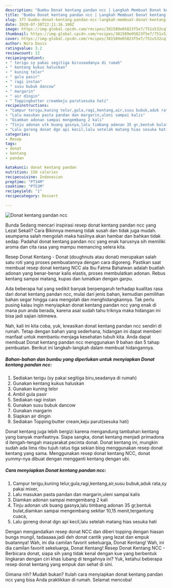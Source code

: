 ```yaml
---
description: "Bumbu Donat kentang pandan ncc | Langkah Membuat Donat kentang pandan ncc Yang Enak Dan Lezat"
title: "Bumbu Donat kentang pandan ncc | Langkah Membuat Donat kentang pandan ncc Yang Enak Dan Lezat"
slug: 377-bumbu-donat-kentang-pandan-ncc-langkah-membuat-donat-kentang-pandan-ncc-yang-enak-dan-lezat
date: 2020-07-30T22:11:16.100Z
image: https://img-global.cpcdn.com/recipes/381589e05823f5e7/751x532cq70/donat-kentang-pandan-ncc-foto-resep-utama.jpg
thumbnail: https://img-global.cpcdn.com/recipes/381589e05823f5e7/751x532cq70/donat-kentang-pandan-ncc-foto-resep-utama.jpg
cover: https://img-global.cpcdn.com/recipes/381589e05823f5e7/751x532cq70/donat-kentang-pandan-ncc-foto-resep-utama.jpg
author: Nora Davis
ratingvalue: 3.2
reviewcount: 12
recipeingredient:
- " terigu sy pakai segitiga biruseadanya di rumah"
- " kentang kukus haluskan"
- " kuning telor"
- " gula pasir"
- " ragi instan"
- " susu bubuk dancow"
- " margarin"
- " air dingin"
- " Toppingbutter creamkeju parutsesuka hati"
recipeinstructions:
- "Campur terigu,kuning telur,gula,ragi,kentang,air,susu bubuk,aduk rata,sy pakai mixer,"
- "Lalu masukan pasta pandan dan margarin,uleni sampai kalis"
- "Diamkan adonan sampai mengembang 2 kali"
- "Tinju adonan utk buang gasnya,lalu timbang adonan 35 gr,bentuk bulat,diamkan sampai mengembang sekitar 10,15 menit,tergantung cuaca,"
- "Lalu goreng donat dgn api kecil,lalu setelah matang hias sesuka hati"
categories:
- Resep
tags:
- donat
- kentang
- pandan

katakunci: donat kentang pandan 
nutrition: 150 calories
recipecuisine: Indonesian
preptime: "PT34M"
cooktime: "PT53M"
recipeyield: "1"
recipecategory: Dessert

---
```



![Donat kentang pandan ncc](https://img-global.cpcdn.com/recipes/381589e05823f5e7/751x532cq70/donat-kentang-pandan-ncc-foto-resep-utama.jpg)

Bunda Sedang mencari inspirasi resep donat kentang pandan ncc yang Lezat Sekali? Cara Bikinnya memang tidak susah dan tidak juga mudah. seumpama salah mengolah maka hasilnya akan hambar dan bahkan tidak sedap. Padahal donat kentang pandan ncc yang enak harusnya sih memiliki aroma dan cita rasa yang mampu memancing selera kita.

Resep Donat Kentang - Donat (doughnuts atau donat) merupakan salah satu roti yang proses pembuatannya dengan cara digoreng. Pastikan saat membuat resep donat kentang NCC ala Ibu Fatma Bahalwan adalah buatlah adonan yang benar-benar kalis elastis, proses membulatkan adonan. Rebus kentang sampai matang, kupas dan lumatkan dengan garpu.

Ada beberapa hal yang sedikit banyak berpengaruh terhadap kualitas rasa dari donat kentang pandan ncc, mulai dari jenis bahan, kemudian pemilihan bahan segar hingga cara mengolah dan menghidangkannya. Tak perlu pusing kalau ingin menyiapkan donat kentang pandan ncc yang enak di mana pun anda berada, karena asal sudah tahu triknya maka hidangan ini bisa jadi sajian istimewa.


Nah, kali ini kita coba, yuk, kreasikan donat kentang pandan ncc sendiri di rumah. Tetap dengan bahan yang sederhana, hidangan ini dapat memberi manfaat untuk membantu menjaga kesehatan tubuh kita. Anda dapat membuat Donat kentang pandan ncc menggunakan 9 bahan dan 5 tahap pembuatan. Berikut ini langkah-langkah dalam membuat hidangannya.

<!--inarticleads1-->

##### Bahan-bahan dan bumbu yang diperlukan untuk menyiapkan Donat kentang pandan ncc:

1. Sediakan  terigu (sy pakai segitiga biru,seadanya di rumah)
1. Gunakan  kentang kukus haluskan
1. Gunakan  kuning telor
1. Ambil  gula pasir
1. Sediakan  ragi instan
1. Gunakan  susu bubuk dancow
1. Gunakan  margarin
1. Siapkan  air dingin
1. Sediakan  Topping:butter cream,keju parut(sesuka hati)


Donat kentang juga lebih bergizi karena mengandung tambahan kentang yang banyak manfaatnya. Siapa sangka, donat kentang menjadi primadona d itengah-tengah masyarakat pecinta donat. Donat kentang ini, mungkin sudah ada lima ribu tujuh ratus tiga sekian blog menggunakan resep donat kentang yang sama. Menggunakan resep donat kentang NCC, donat yummy-nya dibuat dengan mengganti kentang dengan ubi. 

<!--inarticleads2-->

##### Cara menyiapkan Donat kentang pandan ncc:

1. Campur terigu,kuning telur,gula,ragi,kentang,air,susu bubuk,aduk rata,sy pakai mixer,
1. Lalu masukan pasta pandan dan margarin,uleni sampai kalis
1. Diamkan adonan sampai mengembang 2 kali
1. Tinju adonan utk buang gasnya,lalu timbang adonan 35 gr,bentuk bulat,diamkan sampai mengembang sekitar 10,15 menit,tergantung cuaca,
1. Lalu goreng donat dgn api kecil,lalu setelah matang hias sesuka hati


Dengan mengandalkan resep donat NCC dan diberi topping dengan hiasan bunga mungil, tadaaaaa.jadi deh donat cantik yang lezat dan empuk buatannya! Wah, ini dia camilan favorit sekeluarga, Donat Kentang! Wah, ini dia camilan favorit sekeluarga, Donat Kentang! Resep Donat Kentang NCC - Berbicara donat, siapa sih yang tidak kenal dengan kue yang berbentuk lingkaran dengan ciri khas lubang di tengahnya ini? Yuk, ketahui beberapa resep donat kentang yang empuk dan sehat di sini. 

Gimana nih? Mudah bukan? Itulah cara menyiapkan donat kentang pandan ncc yang bisa Anda praktikkan di rumah. Selamat mencoba!
